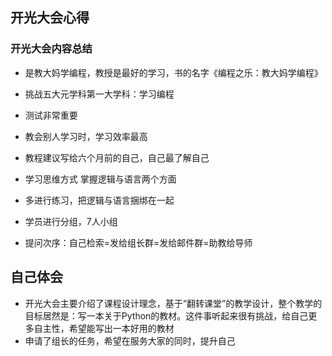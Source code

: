 ## 开光大会心得

### 开光大会内容总结

* 是教大妈学编程，教授是最好的学习，书的名字《编程之乐：教大妈学编程》

* 挑战五大元学科第一大学科：学习编程

* 测试非常重要

* 教会别人学习时，学习效率最高

* 教程建议写给六个月前的自己，自己最了解自己
* 学习思维方式 掌握逻辑与语言两个方面
* 多进行练习，把逻辑与语言捆绑在一起
* 学员进行分组，7人小组
* 提问次序：自己检索=发给组长群=发给邮件群=助教给导师


## 自己体会

* 开光大会主要介绍了课程设计理念，基于“翻转课堂”的教学设计，整个教学的目标居然是：写一本关于Python的教材。这件事听起来很有挑战，给自己更多自主性，希望能写出一本好用的教材
* 申请了组长的任务，希望在服务大家的同时，提升自己

 